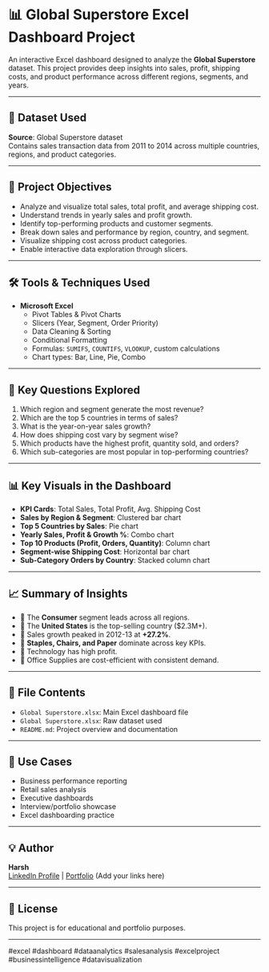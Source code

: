 # 📊 Global Superstore Excel Dashboard Project

An interactive Excel dashboard designed to analyze the **Global Superstore** dataset. This project provides deep insights into sales, profit, shipping costs, and product performance across different regions, segments, and years.

---

## 📁 Dataset Used
**Source**: Global Superstore dataset  
Contains sales transaction data from 2011 to 2014 across multiple countries, regions, and product categories.

---

## 🎯 Project Objectives
- Analyze and visualize total sales, total profit, and average shipping cost.
- Understand trends in yearly sales and profit growth.
- Identify top-performing products and customer segments.
- Break down sales and performance by region, country, and segment.
- Visualize shipping cost across product categories.
- Enable interactive data exploration through slicers.

---

## 🛠️ Tools & Techniques Used
- **Microsoft Excel**
  - Pivot Tables & Pivot Charts
  - Slicers (Year, Segment, Order Priority)
  - Data Cleaning & Sorting
  - Conditional Formatting
  - Formulas: `SUMIFS`, `COUNTIFS`, `VLOOKUP`, custom calculations
  - Chart types: Bar, Line, Pie, Combo

---

## 🧠 Key Questions Explored
1. Which region and segment generate the most revenue?
2. Which are the top 5 countries in terms of sales?
3. What is the year-on-year sales growth?
4. How does shipping cost vary by segment wise?
5. Which products have the highest profit, quantity sold, and orders?
6. Which sub-categories are most popular in top-performing countries?

---

## 📊 Key Visuals in the Dashboard
- **KPI Cards**: Total Sales, Total Profit, Avg. Shipping Cost
- **Sales by Region & Segment**: Clustered bar chart
- **Top 5 Countries by Sales**: Pie chart
- **Yearly Sales, Profit & Growth %**: Combo chart
- **Top 10 Products (Profit, Orders, Quantity)**: Column chart
- **Segment-wise Shipping Cost**: Horizontal bar chart
- **Sub-Category Orders by Country**: Stacked column chart

---

## 📈 Summary of Insights
- 📌 The **Consumer** segment leads across all regions.
- 📌 The **United States** is the top-selling country ($2.3M+).
- 📌 Sales growth peaked in 2012-13 at **+27.2%**.
- 📌 **Staples, Chairs, and Paper** dominate across key KPIs.
- 📌 Technology has high profit.
- 📌 Office Supplies are cost-efficient with consistent demand.

---

## 📂 File Contents
- `Global Superstore.xlsx`: Main Excel dashboard file
- `Global Superstore.xlsx`: Raw dataset used
- `README.md`: Project overview and documentation

---

## 📌 Use Cases
- Business performance reporting
- Retail sales analysis
- Executive dashboards
- Interview/portfolio showcase
- Excel dashboarding practice

---

## 💡 Author
**Harsh**  
[LinkedIn Profile](#) | [Portfolio](#) (Add your links here)

---

## 📄 License
This project is for educational and portfolio purposes.

---

#excel #dashboard #dataanalytics #salesanalysis #excelproject #businessintelligence #datavisualization
